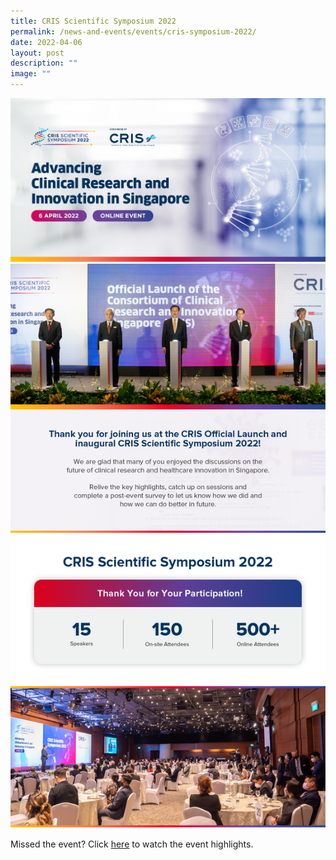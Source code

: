 ```yaml
---
title: CRIS Scientific Symposium 2022
permalink: /news-and-events/events/cris-symposium-2022/
date: 2022-04-06
layout: post
description: ""
image: ""
---
```

![](/images/Resources_Events/2022/220406_CRIS%20symposium/Artwork_Banner%20-%20landscape.png)
![](/images/Resources_Events/2022/220406_CRIS%20symposium/01%20-%20Body.png)

Missed the event? Click [here](https://www.youtube.com/watch?v=7J_hjMNsb1w&list=PLtlj1-m4_fngtlUUyeAczHLXlCe5K0sCH) to watch the event highlights.